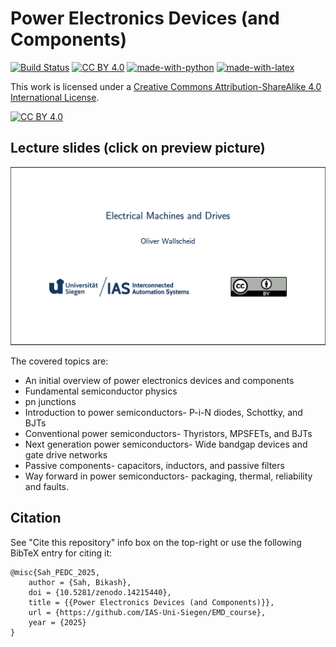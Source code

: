 # Power Electronics Devices (and Components)

[![Build Status](https://github.com/IAS-Uni-Siegen/EMD_Course/actions/workflows/BuildPDFs.yml/badge.svg)](https://github.com/IAS-Uni-Siegen/EMD_Course/actions/workflows/BuildPDFs.yml)
[![CC BY 4.0][cc-by-shield]][cc-by]
[![made-with-python](https://img.shields.io/badge/Made%20with-Python-1f425f.svg)](https://www.python.org/)
[![made-with-latex](https://img.shields.io/badge/Made%20with-LaTeX-1f425f.svg)](https://www.latex-project.org/)
<!-- [![DOI](https://zenodo.org/badge/DOI/10.5281/zenodo.14215441.svg)](https://doi.org/10.5281/zenodo.14215441) -->



This work is licensed under a
[Creative Commons Attribution-ShareAlike 4.0 International License][cc-by].

[![CC BY 4.0][cc-by-image]][cc-by]

[cc-by]: http://creativecommons.org/licenses/by/4.0/
[cc-by-image]: https://licensebuttons.net/l/by/4.0/88x31.png
[cc-by-shield]: https://img.shields.io/badge/License-CC%20BY%204.0-lightgrey.svg

## Lecture slides (click on preview picture)
<a href="https://ias-uni-siegen.github.io/EMD_course/lecture.pdf" target="_blank" class="image fit"><img src="misc/Lecture_preview.png" alt=""></a>

The covered topics are:
- An initial overview of power electronics devices and components
- Fundamental semiconductor physics
- pn junctions
- Introduction to power semiconductors- P-i-N diodes, Schottky, and BJTs 
- Conventional power semiconductors- Thyristors, MPSFETs, and BJTs
- Next generation power semiconductors- Wide bandgap devices and gate drive networks
- Passive components- capacitors, inductors, and passive filters
- Way forward in power semiconductors- packaging, thermal, reliability and faults. 

<!--
## Exercise tasks (click on preview picture)
<a href="https://ias-uni-siegen.github.io/EMD_course/exercise.pdf" target="_blank" class="image fit"><img src="misc/Exercise_preview.png" alt=""></a>

## Exercise tasks including solutions (click on preview picture)
<a href="https://ias-uni-siegen.github.io/EMD_course/exercise_with_solution.pdf" target="_blank" class="image fit"><img src="misc/Exercise_with_solution_preview.png" alt=""></a>
-->

<!--## Exam history

| Exam       | Only Tasks                                  | Tasks with Solutions                            |
|------------|---------------------------------------------|-------------------------------------------------|
| Summer 2025       | [Only Tasks](https://ias-uni-siegen.github.io/EMD_course/summer2024.pdf)   | [Tasks with Solutions](https://ias-uni-siegen.github.io/EMD_course/summer2024_with_solution.pdf) |
| Summer 2025 (mock-up)| [Only Tasks](https://ias-uni-siegen.github.io/EMD_course/summer2024_mock-up.pdf)   | [Tasks with Solutions](https://ias-uni-siegen.github.io/EMD_course/summer2024_mock-up_with_solution.pdf) |
-->


## Citation
See "Cite this repository" info box on the top-right or use the following BibTeX entry for citing it:
```
@misc{Sah_PEDC_2025,
    author = {Sah, Bikash},
    doi = {10.5281/zenodo.14215440},
    title = {{Power Electronics Devices (and Components)}},
    url = {https://github.com/IAS-Uni-Siegen/EMD_course},
    year = {2025}
}
```
